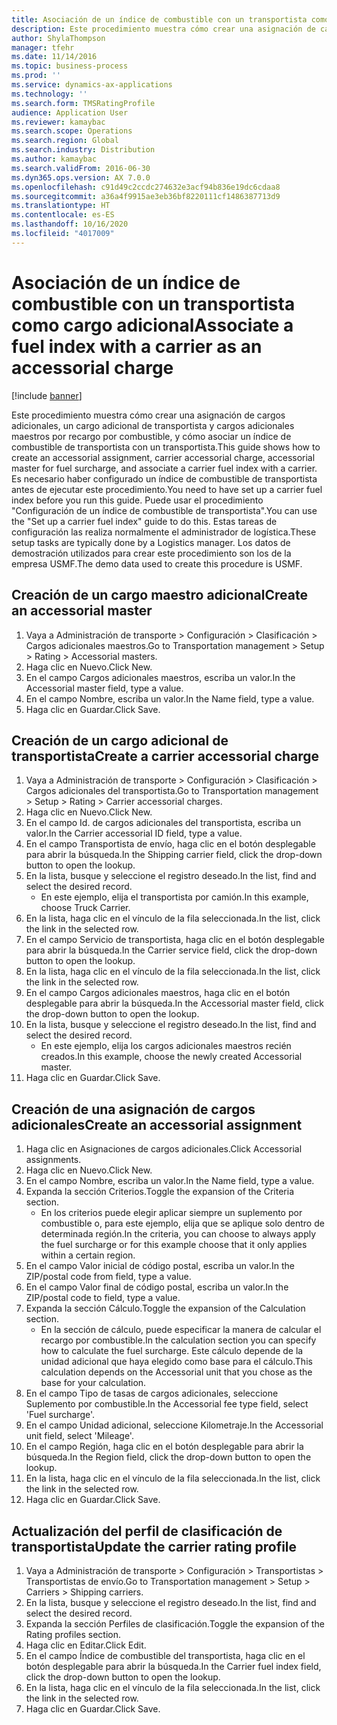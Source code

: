 ```yaml
---
title: Asociación de un índice de combustible con un transportista como cargo adicional
description: Este procedimiento muestra cómo crear una asignación de cargos adicionales, un cargo adicional de transportista y cargos adicionales maestros por recargo por combustible, y cómo asociar un índice de combustible de transportista con un transportista.
author: ShylaThompson
manager: tfehr
ms.date: 11/14/2016
ms.topic: business-process
ms.prod: ''
ms.service: dynamics-ax-applications
ms.technology: ''
ms.search.form: TMSRatingProfile
audience: Application User
ms.reviewer: kamaybac
ms.search.scope: Operations
ms.search.region: Global
ms.search.industry: Distribution
ms.author: kamaybac
ms.search.validFrom: 2016-06-30
ms.dyn365.ops.version: AX 7.0.0
ms.openlocfilehash: c91d49c2ccdc274632e3acf94b836e19dc6cdaa8
ms.sourcegitcommit: a36a4f9915ae3eb36bf8220111cf1486387713d9
ms.translationtype: HT
ms.contentlocale: es-ES
ms.lasthandoff: 10/16/2020
ms.locfileid: "4017009"
---
```

# <a name="associate-a-fuel-index-with-a-carrier-as-an-accessorial-charge"></a><span data-ttu-id="7d05d-103">Asociación de un índice de combustible con un transportista como cargo adicional</span><span class="sxs-lookup"><span data-stu-id="7d05d-103">Associate a fuel index with a carrier as an accessorial charge</span></span>

[!include [banner](../../includes/banner.md)]

<span data-ttu-id="7d05d-104">Este procedimiento muestra cómo crear una asignación de cargos adicionales, un cargo adicional de transportista y cargos adicionales maestros por recargo por combustible, y cómo asociar un índice de combustible de transportista con un transportista.</span><span class="sxs-lookup"><span data-stu-id="7d05d-104">This guide shows how to create an accessorial assignment, carrier accessorial charge, accessorial master for fuel surcharge, and associate a carrier fuel index with a carrier.</span></span> <span data-ttu-id="7d05d-105">Es necesario haber configurado un índice de combustible de transportista antes de ejecutar este procedimiento.</span><span class="sxs-lookup"><span data-stu-id="7d05d-105">You need to have set up a carrier fuel index before you run this guide.</span></span> <span data-ttu-id="7d05d-106">Puede usar el procedimiento "Configuración de un índice de combustible de transportista".</span><span class="sxs-lookup"><span data-stu-id="7d05d-106">You can use the "Set up a carrier fuel index" guide to do this.</span></span> <span data-ttu-id="7d05d-107">Estas tareas de configuración las realiza normalmente el administrador de logística.</span><span class="sxs-lookup"><span data-stu-id="7d05d-107">These setup tasks are typically done by a Logistics manager.</span></span> <span data-ttu-id="7d05d-108">Los datos de demostración utilizados para crear este procedimiento son los de la empresa USMF.</span><span class="sxs-lookup"><span data-stu-id="7d05d-108">The demo data used to create this procedure is USMF.</span></span>


## <a name="create-an-accessorial-master"></a><span data-ttu-id="7d05d-109">Creación de un cargo maestro adicional</span><span class="sxs-lookup"><span data-stu-id="7d05d-109">Create an accessorial master</span></span>
1. <span data-ttu-id="7d05d-110">Vaya a Administración de transporte > Configuración > Clasificación > Cargos adicionales maestros.</span><span class="sxs-lookup"><span data-stu-id="7d05d-110">Go to Transportation management > Setup > Rating > Accessorial masters.</span></span>
2. <span data-ttu-id="7d05d-111">Haga clic en Nuevo.</span><span class="sxs-lookup"><span data-stu-id="7d05d-111">Click New.</span></span>
3. <span data-ttu-id="7d05d-112">En el campo Cargos adicionales maestros, escriba un valor.</span><span class="sxs-lookup"><span data-stu-id="7d05d-112">In the Accessorial master field, type a value.</span></span>
4. <span data-ttu-id="7d05d-113">En el campo Nombre, escriba un valor.</span><span class="sxs-lookup"><span data-stu-id="7d05d-113">In the Name field, type a value.</span></span>
5. <span data-ttu-id="7d05d-114">Haga clic en Guardar.</span><span class="sxs-lookup"><span data-stu-id="7d05d-114">Click Save.</span></span>

## <a name="create-a-carrier-accessorial-charge"></a><span data-ttu-id="7d05d-115">Creación de un cargo adicional de transportista</span><span class="sxs-lookup"><span data-stu-id="7d05d-115">Create a carrier accessorial charge</span></span>
1. <span data-ttu-id="7d05d-116">Vaya a Administración de transporte > Configuración > Clasificación > Cargos adicionales del transportista.</span><span class="sxs-lookup"><span data-stu-id="7d05d-116">Go to Transportation management > Setup > Rating > Carrier accessorial charges.</span></span>
2. <span data-ttu-id="7d05d-117">Haga clic en Nuevo.</span><span class="sxs-lookup"><span data-stu-id="7d05d-117">Click New.</span></span>
3. <span data-ttu-id="7d05d-118">En el campo Id. de cargos adicionales del transportista, escriba un valor.</span><span class="sxs-lookup"><span data-stu-id="7d05d-118">In the Carrier accessorial ID field, type a value.</span></span>
4. <span data-ttu-id="7d05d-119">En el campo Transportista de envío, haga clic en el botón desplegable para abrir la búsqueda.</span><span class="sxs-lookup"><span data-stu-id="7d05d-119">In the Shipping carrier field, click the drop-down button to open the lookup.</span></span>
5. <span data-ttu-id="7d05d-120">En la lista, busque y seleccione el registro deseado.</span><span class="sxs-lookup"><span data-stu-id="7d05d-120">In the list, find and select the desired record.</span></span>
    * <span data-ttu-id="7d05d-121">En este ejemplo, elija el transportista por camión.</span><span class="sxs-lookup"><span data-stu-id="7d05d-121">In this example, choose Truck Carrier.</span></span>  
6. <span data-ttu-id="7d05d-122">En la lista, haga clic en el vínculo de la fila seleccionada.</span><span class="sxs-lookup"><span data-stu-id="7d05d-122">In the list, click the link in the selected row.</span></span>
7. <span data-ttu-id="7d05d-123">En el campo Servicio de transportista, haga clic en el botón desplegable para abrir la búsqueda.</span><span class="sxs-lookup"><span data-stu-id="7d05d-123">In the Carrier service field, click the drop-down button to open the lookup.</span></span>
8. <span data-ttu-id="7d05d-124">En la lista, haga clic en el vínculo de la fila seleccionada.</span><span class="sxs-lookup"><span data-stu-id="7d05d-124">In the list, click the link in the selected row.</span></span>
9. <span data-ttu-id="7d05d-125">En el campo Cargos adicionales maestros, haga clic en el botón desplegable para abrir la búsqueda.</span><span class="sxs-lookup"><span data-stu-id="7d05d-125">In the Accessorial master field, click the drop-down button to open the lookup.</span></span>
10. <span data-ttu-id="7d05d-126">En la lista, busque y seleccione el registro deseado.</span><span class="sxs-lookup"><span data-stu-id="7d05d-126">In the list, find and select the desired record.</span></span>
    * <span data-ttu-id="7d05d-127">En este ejemplo, elija los cargos adicionales maestros recién creados.</span><span class="sxs-lookup"><span data-stu-id="7d05d-127">In this example, choose the newly created Accessorial master.</span></span>  
11. <span data-ttu-id="7d05d-128">Haga clic en Guardar.</span><span class="sxs-lookup"><span data-stu-id="7d05d-128">Click Save.</span></span>

## <a name="create-an-accessorial-assignment"></a><span data-ttu-id="7d05d-129">Creación de una asignación de cargos adicionales</span><span class="sxs-lookup"><span data-stu-id="7d05d-129">Create an accessorial assignment</span></span>
1. <span data-ttu-id="7d05d-130">Haga clic en Asignaciones de cargos adicionales.</span><span class="sxs-lookup"><span data-stu-id="7d05d-130">Click Accessorial assignments.</span></span>
2. <span data-ttu-id="7d05d-131">Haga clic en Nuevo.</span><span class="sxs-lookup"><span data-stu-id="7d05d-131">Click New.</span></span>
3. <span data-ttu-id="7d05d-132">En el campo Nombre, escriba un valor.</span><span class="sxs-lookup"><span data-stu-id="7d05d-132">In the Name field, type a value.</span></span>
4. <span data-ttu-id="7d05d-133">Expanda la sección Criterios.</span><span class="sxs-lookup"><span data-stu-id="7d05d-133">Toggle the expansion of the Criteria section.</span></span>
    * <span data-ttu-id="7d05d-134">En los criterios puede elegir aplicar siempre un suplemento por combustible o, para este ejemplo, elija que se aplique solo dentro de determinada región.</span><span class="sxs-lookup"><span data-stu-id="7d05d-134">In the criteria, you can choose to always apply the fuel surcharge or for this example choose that it only applies within a certain region.</span></span>  
5. <span data-ttu-id="7d05d-135">En el campo Valor inicial de código postal, escriba un valor.</span><span class="sxs-lookup"><span data-stu-id="7d05d-135">In the ZIP/postal code from field, type a value.</span></span>
6. <span data-ttu-id="7d05d-136">En el campo Valor final de código postal, escriba un valor.</span><span class="sxs-lookup"><span data-stu-id="7d05d-136">In the ZIP/postal code to field, type a value.</span></span>
7. <span data-ttu-id="7d05d-137">Expanda la sección Cálculo.</span><span class="sxs-lookup"><span data-stu-id="7d05d-137">Toggle the expansion of the Calculation section.</span></span>
    * <span data-ttu-id="7d05d-138">En la sección de cálculo, puede especificar la manera de calcular el recargo por combustible.</span><span class="sxs-lookup"><span data-stu-id="7d05d-138">In the calculation section you can specify how to calculate the fuel surcharge.</span></span> <span data-ttu-id="7d05d-139">Este cálculo depende de la unidad adicional que haya elegido como base para el cálculo.</span><span class="sxs-lookup"><span data-stu-id="7d05d-139">This calculation depends on the Accessorial unit that you chose as the base for your calculation.</span></span>  
8. <span data-ttu-id="7d05d-140">En el campo Tipo de tasas de cargos adicionales, seleccione Suplemento por combustible.</span><span class="sxs-lookup"><span data-stu-id="7d05d-140">In the Accessorial fee type field, select 'Fuel surcharge'.</span></span>
9. <span data-ttu-id="7d05d-141">En el campo Unidad adicional, seleccione Kilometraje.</span><span class="sxs-lookup"><span data-stu-id="7d05d-141">In the Accessorial unit field, select 'Mileage'.</span></span>
10. <span data-ttu-id="7d05d-142">En el campo Región, haga clic en el botón desplegable para abrir la búsqueda.</span><span class="sxs-lookup"><span data-stu-id="7d05d-142">In the Region field, click the drop-down button to open the lookup.</span></span>
11. <span data-ttu-id="7d05d-143">En la lista, haga clic en el vínculo de la fila seleccionada.</span><span class="sxs-lookup"><span data-stu-id="7d05d-143">In the list, click the link in the selected row.</span></span>
12. <span data-ttu-id="7d05d-144">Haga clic en Guardar.</span><span class="sxs-lookup"><span data-stu-id="7d05d-144">Click Save.</span></span>

## <a name="update-the-carrier-rating-profile"></a><span data-ttu-id="7d05d-145">Actualización del perfil de clasificación de transportista</span><span class="sxs-lookup"><span data-stu-id="7d05d-145">Update the carrier rating profile</span></span>
1. <span data-ttu-id="7d05d-146">Vaya a Administración de transporte > Configuración > Transportistas > Transportistas de envío.</span><span class="sxs-lookup"><span data-stu-id="7d05d-146">Go to Transportation management > Setup > Carriers > Shipping carriers.</span></span>
2. <span data-ttu-id="7d05d-147">En la lista, busque y seleccione el registro deseado.</span><span class="sxs-lookup"><span data-stu-id="7d05d-147">In the list, find and select the desired record.</span></span>
3. <span data-ttu-id="7d05d-148">Expanda la sección Perfiles de clasificación.</span><span class="sxs-lookup"><span data-stu-id="7d05d-148">Toggle the expansion of the Rating profiles section.</span></span>
4. <span data-ttu-id="7d05d-149">Haga clic en Editar.</span><span class="sxs-lookup"><span data-stu-id="7d05d-149">Click Edit.</span></span>
5. <span data-ttu-id="7d05d-150">En el campo Índice de combustible del transportista, haga clic en el botón desplegable para abrir la búsqueda.</span><span class="sxs-lookup"><span data-stu-id="7d05d-150">In the Carrier fuel index field, click the drop-down button to open the lookup.</span></span>
6. <span data-ttu-id="7d05d-151">En la lista, haga clic en el vínculo de la fila seleccionada.</span><span class="sxs-lookup"><span data-stu-id="7d05d-151">In the list, click the link in the selected row.</span></span>
7. <span data-ttu-id="7d05d-152">Haga clic en Guardar.</span><span class="sxs-lookup"><span data-stu-id="7d05d-152">Click Save.</span></span>

